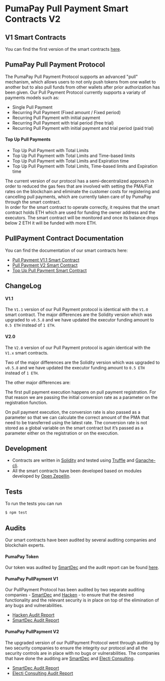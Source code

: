 
# PumaPay Pull Payment Smart Contracts V2
## V1 Smart Contracts 
You can find the first version of the smart contracts [here](https://github.com/pumapayio/pumapay-token).

## PumaPay Pull Payment Protocol
The PumaPay Pull Payment Protocol supports an advanced "pull" mechanism, which allows users to not only push tokens from one wallet to another but to also pull funds from other wallets after prior authorization has been given.
Our Pull Payment Protocol currently supports a variaty of payments models such as:
* Single Pull Payment
* Recurring Pull Payment (Fixed amount / Fixed period)
* Recurring Pull Payment with initial payment 
* Recurring Pull Payment with trial period (free trial)
* Recurring Pull Payment with initial payment and trial period (paid trial)
#### Top Up Pull Payments    
* Top Up Pull Payment with Total Limits
* Top Up Pull Payment with Total Limits and Time-based limits
* Top Up Pull Payment with Total Limits and Expiration time
* Top Up Pull Payment with Total Limits, Time-based limits and Expiration time

The current version of our protocol has a semi-decentralized approach in order to reduced the gas fees that are involved with setting the PMA/Fiat rates on the blockchain and eliminate the customer costs for registering and cancelling pull payments, which are currently taken care of by PumaPay through the smart contract.  
In order for the smart contract to operate correctly, it requires that the smart contract holds ETH which are used for funding the owner address and the executors. 
The smart contract will be monitored and once its balance drops below 2 ETH it will be funded with more ETH.

## PullPayment Contract Documentation
You can find the documentation of our smart contracts here:
* [Pull Payment V1.1 Smart Contract](./docs/Pull%20Payment%20V1.md)
* [Pull Payment V2 Smart Contract](./docs/Pull%20Payment%20V2.md)
* [Top Up Pull Payment Smart Contract](./docs/Top%20Up%20Pull%20Payment.md)

## ChangeLog
#### V1.1
The `V1.1` version of our Pull Payment protocol is identical with the `V1.0` smart contract. 
The major differences are the Solidity version which was upgraded to `v0.5.8` and we have 
updated the executor funding amount to `0.5 ETH` instead of `1 ETH`.
 
#### V2.0
The `V2.0` version of our Pull Payment protocol is again identical with the `V1.x` smart contracts.

Two of the major differences are the Solidity version which was upgraded to `v0.5.8` and we have updated the executor funding amount to `0.5 ETH` instead of `1 ETH`.

The other major differences are:

The first pull payment execution happens on pull payment registration. For that reason we are passing the initial conversion rate as a parameter on the registration function. 

On pull payment execution, the conversion rate is also passed as a parameter so that we can calculate the correct amount of the PMA that need to be transferred using the latest rate.
The conversion rate is not stored as a global variable on the smart contract but it’s passed as a parameter either on the registration or on the execution. 

## Development
* Contracts are written in [Solidity](https://solidity.readthedocs.io/en/develop/) and tested using [Truffle](http://truffleframework.com/) and [Ganache-cli](https://github.com/trufflesuite/ganache-cli).
* All the smart contracts have been developed based on modules developed by [Open Zepellin](https://openzeppelin.org/).


## Tests
To run the tests you can run 
```bash
$ npm test
```

## Audits
Our smart contracts have been audited by several auditing companies and blockchain experts.   
#### PumaPay Token
Our token was audited by [SmartDec](https://smartdec.net/) and the audit report can be found [here](https://github.com/pumapayio/pumapay-token/blob/master/audits/PumaPay%20Token%20Security%20Audit%20-%20SmartDec.pdf).
#### PumaPay PullPayment V1
Our PullPayment Protocol has been audited by two separate auditing companies - [SmartDec](https://smartdec.net/) and [Hacken](https://hacken.io/) -  to ensure that the desired functionality
and the relevant security is in place on top of the elimination of any bugs and vulnerabilities.
* [Hacken Audit Report](https://github.com/pumapayio/pumapay-token/blob/master/audits/PullPayment%20Smart%20Contract%20-%20Hacken.pdf)
* [SmartDec Audit Report](https://github.com/pumapayio/pumapay-token/blob/master/audits/PullPayment%20Smart%20Contract%20-%20SmartDec.pdf)

#### PumaPay PullPayment V2
The upgraded version of our PullPayment Protocol went through auditing by two security companies to ensure the integrity our protocol and 
all the security controls are in place with no bugs or vulnerabilities. 
The companies that have done the auditing are [SmartDec](https://smartdec.net/) and [Electi Consulting](https://electiconsulting.com/).
* [SmartDec Audit Report](https://github.com/pumapayio/smart-contracts/blob/master/audits/PumaPay%20Security%20Audit%20-%20SmartDec.pdf)
* [Electi Consulting Audit Report](https://github.com/pumapayio/smart-contracts/blob/master/audits/PumaPay%20Security%20Audit%20-%Electi.pdf)
